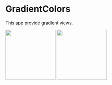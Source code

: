 # GradientColors
This app provide gradient views. 

<image src="screenImages/gradientColorsApp1.png" width="160">      <image src="screenImages/gradientColorsApp2.png" width="160"> 
